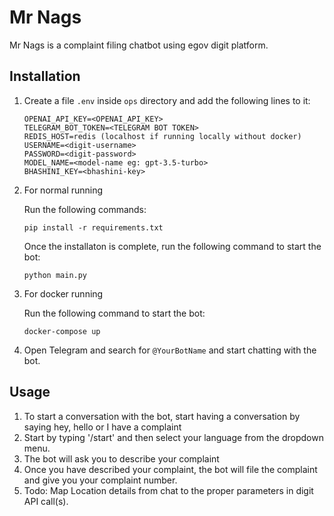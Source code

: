 # Mr Nags

Mr Nags is a complaint filing chatbot using egov digit platform.


## Installation

1. Create a file `.env` inside `ops` directory and add the following lines to it:
    ```
    OPENAI_API_KEY=<OPENAI_API_KEY>
    TELEGRAM_BOT_TOKEN=<TELEGRAM BOT TOKEN>
    REDIS_HOST=redis (localhost if running locally without docker)
    USERNAME=<digit-username>
    PASSWORD=<digit-password>
    MODEL_NAME=<model-name eg: gpt-3.5-turbo>
    BHASHINI_KEY=<bhashini-key>
    ```
2. For normal running

    Run the following commands:
    ```
    pip install -r requirements.txt
    ```
    Once the installaton is complete, run the following command to start the bot:
    ```
    python main.py
    ```

3. For docker running
    
    Run the following command to start the bot:
    ```
    docker-compose up
    ```
4. Open Telegram and search for `@YourBotName` and start chatting with the bot.


## Usage

1. To start a conversation with the bot, start having a conversation by saying hey, hello or I have a complaint
2. Start by typing '/start' and then select your language from the dropdown menu.
3. The bot will ask you to describe your complaint
4. Once you have described your complaint, the bot will file the complaint and give you your complaint number.
5. Todo: Map Location details from chat to the proper parameters in digit API call(s). 




